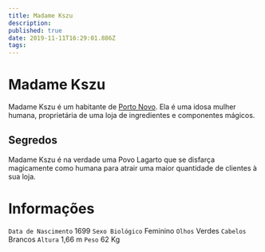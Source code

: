 ```yaml
---
title: Madame Kszu
description: 
published: true
date: 2019-11-11T16:29:01.886Z
tags: 
---
```


<!-- SUBTITLE: Visão geral sobre Madame Kszu -->

# Madame Kszu
Madame Kszu é um habitante de [Porto Novo](/lugares/plano-material/drafeon/sudeste-de-drafeon/porto-novo#porto-novo). Ela é uma idosa mulher humana, proprietária de uma loja de ingredientes e componentes mágicos.

## Segredos
Madame Kszu é na verdade uma Povo Lagarto que se disfarça magicamente como humana para atrair uma maior quantidade de clientes à sua loja.

# Informações
`Data de Nascimento` 1699 
`Sexo Biológico` Feminino
`Olhos` Verdes
`Cabelos` Brancos
`Altura` 1,66 m
`Peso` 62 Kg

